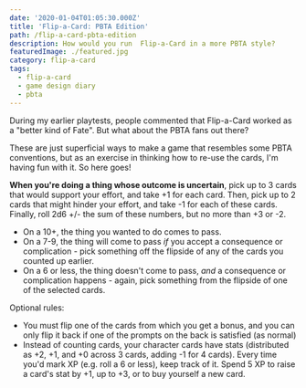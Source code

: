 ```yaml
---
date: '2020-01-04T01:05:30.000Z'
title: 'Flip-a-Card: PBTA Edition'
path: /flip-a-card-pbta-edition
description: How would you run  Flip-a-Card in a more PBTA style?
featuredImage: ./featured.jpg
category: flip-a-card
tags:
  - flip-a-card
  - game design diary
  - pbta
---
```

    


During my earlier playtests, people commented that Flip-a-Card worked as a "better kind of Fate". But what about the PBTA fans out there?

These are just superficial ways to make a game that resembles some PBTA conventions, but as an exercise in thinking how to re-use the cards, I'm having fun with it. So here goes!

**When you're doing a thing whose outcome is uncertain**, pick up to 3 cards that would support your effort, and take +1 for each card. Then, pick up to 2 cards that might hinder your effort, and take -1 for each of these cards. Finally, roll 2d6 +/- the sum of these numbers, but no more than +3 or -2.

* On a 10+, the thing you wanted to do comes to pass.
* On a 7-9, the thing will come to pass _if_ you accept a consequence or complication - pick something off the flipside of any of the cards you counted up earlier.
* On a 6 or less, the thing doesn't come to pass, _and_ a consequence or complication happens - again, pick something from the flipside of one of the selected cards.

Optional rules:

* You must flip one of the cards from which you get a bonus, and you can only flip it back if one of the prompts on the back is satisfied (as normal)
* Instead of counting cards, your character cards have stats (distributed as +2, +1, and +0 across 3 cards, adding -1 for 4 cards). Every time you'd mark XP (e.g. roll a 6 or less), keep track of it. Spend 5 XP to raise a card's stat by +1, up to +3, or to buy yourself a new card.


    